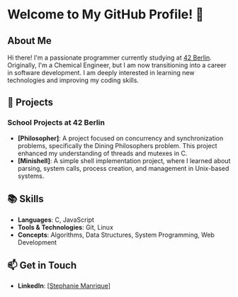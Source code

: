 # Welcome to My GitHub Profile! 👋

## About Me
Hi there! I'm a passionate programmer currently studying at [42 Berlin](https://www.42berlin.de/). Originally, I'm a Chemical Engineer, but I am now transitioning into a career in software development. I am deeply interested in learning new technologies and improving my coding skills.

## 🌟 Projects
### School Projects at 42 Berlin
- **[Philosopher]**: A project focused on concurrency and synchronization problems, specifically the Dining Philosophers problem. This project enhanced my understanding of threads and mutexes in C.
- **[Minishell]**: A simple shell implementation project, where I learned about parsing, system calls, process creation, and management in Unix-based systems.

## 📚 Skills
- **Languages**: C, JavaScript
- **Tools & Technologies**: Git, Linux
- **Concepts**: Algorithms, Data Structures, System Programming, Web Development

## 📫 Get in Touch
- **LinkedIn**: [[Stephanie Manrique](https://www.linkedin.com/in/stephanie-manrique-a2a339a7/)]


<!--
**StephVibes/StephVibes** is a ✨ _special_ ✨ repository because its `README.md` (this file) appears on your GitHub profile.

Here are some ideas to get you started:

- 🔭 I’m currently working on ...
- 🌱 I’m currently learning ...
- 👯 I’m looking to collaborate on ...
- 🤔 I’m looking for help with ...
- 💬 Ask me about ...
- 📫 How to reach me: ...
- 😄 Pronouns: ...
- ⚡ Fun fact: ...
-->
